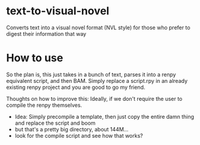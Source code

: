 # text-to-visual-novel
Converts text into a visual novel format (NVL style) for those who prefer to digest their information that way

# How to use
So the plan is, this just takes in a bunch of text, parses it into a renpy equivalent script, and then BAM.
Simply replace a script.rpy in an already existing renpy project and you are good to go my friend.

Thoughts on how to improve this: Ideally, if we don't require the user to compile the renpy themselves.
* Idea: Simply precompile a template, then just copy the entire damn thing and replace the script and boom
* but that's a pretty big directory, about 144M...
* look for the compile script and see how that works?